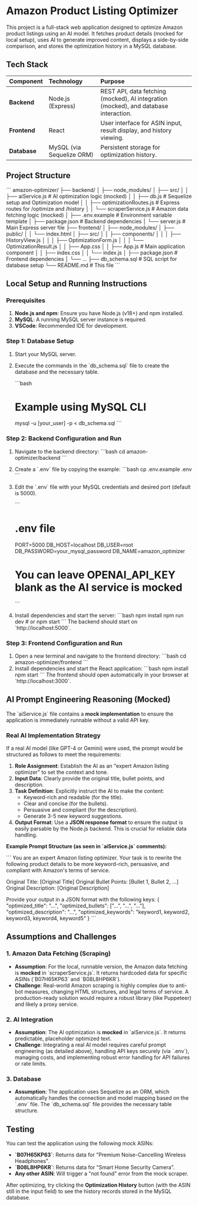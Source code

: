 # Amazon Product Listing Optimizer

This project is a full-stack web application designed to optimize Amazon product listings using an AI model. It fetches product details (mocked for local setup), uses AI to generate improved content, displays a side-by-side comparison, and stores the optimization history in a MySQL database.

## Tech Stack

| Component | Technology | Purpose |
| :--- | :--- | :--- |
| **Backend** | Node.js (Express) | REST API, data fetching (mocked), AI integration (mocked), and database interaction. |
| **Frontend** | React | User interface for ASIN input, result display, and history viewing. |
| **Database** | MySQL (via Sequelize ORM) | Persistent storage for optimization history. |

## Project Structure

\`\`\`
amazon-optimizer/
├── backend/
│   ├── node_modules/
│   ├── src/
│   │   ├── aiService.js         # AI optimization logic (mocked)
│   │   ├── db.js                # Sequelize setup and Optimization model
│   │   ├── optimizationRoutes.js  # Express routes for /optimize and /history
│   │   └── scraperService.js    # Amazon data fetching logic (mocked)
│   ├── .env.example           # Environment variable template
│   ├── package.json           # Backend dependencies
│   └── server.js              # Main Express server file
├── frontend/
│   ├── node_modules/
│   ├── public/
│   │   └── index.html
│   ├── src/
│   │   ├── components/
│   │   │   ├── HistoryView.js
│   │   │   ├── OptimizationForm.js
│   │   │   └── OptimizationResult.js
│   │   ├── App.css
│   │   ├── App.js             # Main application component
│   │   ├── index.css
│   │   └── index.js
│   ├── package.json           # Frontend dependencies
│   └── ...
├── db_schema.sql              # SQL script for database setup
└── README.md                  # This file
\`\`\`

## Local Setup and Running Instructions

### Prerequisites

1.  **Node.js and npm**: Ensure you have Node.js (v18+) and npm installed.
2.  **MySQL**: A running MySQL server instance is required.
3.  **VSCode**: Recommended IDE for development.

### Step 1: Database Setup

1.  Start your MySQL server.
2.  Execute the commands in the \`db_schema.sql\` file to create the database and the necessary table.

    \`\`\`bash
    # Example using MySQL CLI
    mysql -u [your_user] -p < db_schema.sql
    \`\`\`

### Step 2: Backend Configuration and Run

1.  Navigate to the backend directory:
    \`\`\`bash
    cd amazon-optimizer/backend
    \`\`\`
2.  Create a \`.env\` file by copying the example:
    \`\`\`bash
    cp .env.example .env
    \`\`\`
3.  Edit the \`.env\` file with your MySQL credentials and desired port (default is 5000).

    \`\`\`
    # .env file
    PORT=5000
    DB_HOST=localhost
    DB_USER=root
    DB_PASSWORD=your_mysql_password
    DB_NAME=amazon_optimizer
    # You can leave OPENAI_API_KEY blank as the AI service is mocked
    \`\`\`

4.  Install dependencies and start the server:
    \`\`\`bash
    npm install
    npm run dev # or npm start
    \`\`\`
    The backend should start on \`http://localhost:5000\`.

### Step 3: Frontend Configuration and Run

1.  Open a new terminal and navigate to the frontend directory:
    \`\`\`bash
    cd amazon-optimizer/frontend
    \`\`\`
2.  Install dependencies and start the React application:
    \`\`\`bash
    npm install
    npm start
    \`\`\`
    The frontend should open automatically in your browser at \`http://localhost:3000\`.

## AI Prompt Engineering Reasoning (Mocked)

The \`aiService.js\` file contains a **mock implementation** to ensure the application is immediately runnable without a valid API key.

### Real AI Implementation Strategy

If a real AI model (like GPT-4 or Gemini) were used, the prompt would be structured as follows to meet the requirements:

1.  **Role Assignment**: Establish the AI as an "expert Amazon listing optimizer" to set the context and tone.
2.  **Input Data**: Clearly provide the original title, bullet points, and description.
3.  **Task Definition**: Explicitly instruct the AI to make the content:
    *   Keyword-rich and readable (for the title).
    *   Clear and concise (for the bullets).
    *   Persuasive and compliant (for the description).
    *   Generate 3-5 new keyword suggestions.
4.  **Output Format**: Use a **JSON response format** to ensure the output is easily parsable by the Node.js backend. This is crucial for reliable data handling.

**Example Prompt Structure (as seen in \`aiService.js\` comments):**

\`\`\`
You are an expert Amazon listing optimizer. Your task is to rewrite the following product details to be more keyword-rich, persuasive, and compliant with Amazon's terms of service.

Original Title: [Original Title]
Original Bullet Points: [Bullet 1, Bullet 2, ...]
Original Description: [Original Description]

Provide your output in a JSON format with the following keys:
{
  "optimized_title": "...",
  "optimized_bullets": ["...", "...", "..."],
  "optimized_description": "...",
  "optimized_keywords": "keyword1, keyword2, keyword3, keyword4, keyword5"
}
\`\`\`

## Assumptions and Challenges

### 1. Amazon Data Fetching (Scraping)

*   **Assumption**: For the local, runnable version, the Amazon data fetching is **mocked** in \`scraperService.js\`. It returns hardcoded data for specific ASINs (\`B07H65KP63\` and \`B08L8HP6KR\`).
*   **Challenge**: Real-world Amazon scraping is highly complex due to anti-bot measures, changing HTML structures, and legal terms of service. A production-ready solution would require a robust library (like Puppeteer) and likely a proxy service.

### 2. AI Integration

*   **Assumption**: The AI optimization is **mocked** in \`aiService.js\`. It returns predictable, placeholder optimized text.
*   **Challenge**: Integrating a real AI model requires careful prompt engineering (as detailed above), handling API keys securely (via \`.env\`), managing costs, and implementing robust error handling for API failures or rate limits.

### 3. Database

*   **Assumption**: The application uses Sequelize as an ORM, which automatically handles the connection and model mapping based on the \`.env\` file. The \`db_schema.sql\` file provides the necessary table structure.

## Testing

You can test the application using the following mock ASINs:

*   **\`B07H65KP63\`**: Returns data for "Premium Noise-Cancelling Wireless Headphones".
*   **\`B08L8HP6KR\`**: Returns data for "Smart Home Security Camera".
*   **Any other ASIN**: Will trigger a "not found" error from the mock scraper.

After optimizing, try clicking the **Optimization History** button (with the ASIN still in the input field) to see the history records stored in the MySQL database.

